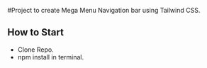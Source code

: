#Project to create Mega Menu Navigation bar using Tailwind CSS.

## How to Start
- Clone Repo.
- npm install in terminal.